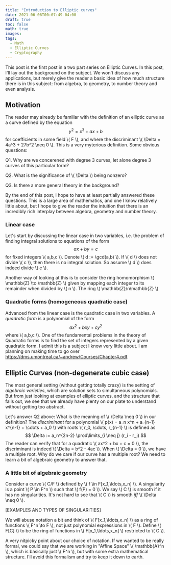 ```yaml
---
title: "Introduction to Elliptic curves"
date: 2021-06-06T00:07:49-04:00
draft: true
toc: false
math: true
images:
tags: 
  - Math
  - Elliptic Curves
  - Cryptography
---
```


This post is the first post in a two part series on Elliptic Curves. In this post,
I\'ll lay out the background on the subject. We won\'t discuss any applications, but merely
give the reader a basic idea of how much structure there is in this subject: from algebra,
to geometry, to number theory and even analysis.

## Motivation

The reader may already be familiar with the definition of an elliptic curve as a
curve defined by the equation $$ y^2 = x^3 + ax + b $$ for coefficients in some field
\\( F \\), and where the discriminant \\( \Delta = 4a^3 + 27b^2 \neq 0 \\). This is a very myterious definition.
Some obvious questions:

Q1. Why are we concerened with degree 3 curves, let alone degree 3 curves of this particular form?

Q2. What is the significance of \\( \Delta \\) being nonzero?

Q3. Is there a more general theory in the background?

By the end of this post, I hope to have at least partially answered these questions. This is a large area of mathematics,
and one I know relatively little about, but I hope to give the reader the intuition that there is
an incredibly rich interplay between algebra, geometry and number theory.

### Linear case

Let\'s start by discussing the linear case in two variables, i.e. the problem of finding integral solutions
to equations of the form $$ ax + by = c $$ for fixed integers \\( a,b,c  \\).
Denote \\( d := \gcd(a,b) \\). If \\( d \\) does not divide \\( c \\), then there is no integral solution. So assume
\\( d \\) does indeed divide \\( c \\). 

Another way of looking at this is to consider the ring homomorphism \\( \mathbb{Z} \to \mathbb{Z} \\) 
given by mapping each integer to its remainder when divided by \\( n \\). The ring \\( \mathbb{Z}/n\mathbb{Z} \\)


### Quadratic forms (homogeneous quadratic case)

Advanced from the linear case is the quadratic case in two variables. A _quadratic form_ is a polynomial
of the form $$ ax^2 + bxy + cy^2 $$ where \\( a,b,c \\). One of the fundamental problems in the theory of
Quadratic forms is to find the set of integers represented by a given quadratic form. I admit this is a subject
I know very little about. I am planning on making time to go over https://dms.umontreal.ca/~andrew/Courses/Chapter4.pdf.

## Elliptic Curves (non-degenerate cubic case)

The most general setting (without getting totally crazy) is the setting of _algebraic varieties_, which are
solution sets to simultaneous polynomials. But from just looking at examples of elliptic curves, and
the structure that falls out, we see that we already have plenty on our plate to understand without
getting too abstract.

Let\'s answer Q2 above: What is the meaning of \\( \Delta \neq 0 \\) in our definition?
The _discriminant_ for a polynomial \\( p(x) = a_n x^n + a_{n-1} x^{n-1} + \cdots + a_0 \\)
with roots \\( r_0, \cdots, r_{n-1} \\) is defined as $$ \Delta := a_n^{2n-2} \prod\limits_{i \neq j} (r_i - r_j) $$
The reader can verify that for a quadratic \\( ax^2 + bx + c = 0 \\), the discriminant is indeed
\\( \Delta = b^2 - 4ac \\). When \\( \Delta = 0 \\), we have a multiple root. Why do we care if our
curve has a multiple root? We need to learn a bit of algebraic geometry to answer that.

### A little bit of algebraic geometry

Consider a curve  \\( C/F \\) defined by \\( f \in F[x_1,\ldots,x_n] \\). A singularity is a point
\\( P \in F^n \\) such that \\( f(P) = 0 \\). We say \\( C \\) is smooth if it has no singularities.
It\'s not hard to see that \\( C \\) is smooth _iff_ \\( \Delta \neq 0 \\).

[EXAMPLES AND TYPES OF SINGULARITIES]

We will abuse notation a bit and think of \\( F[x_1,\ldots,x_n] \\) as a ring of
functions \\( F^n \to F \\), not just polynomial expressions in \\( F \\). Define
\\( F[C] \\) to be the ring of functions in \\( F[x_1,\ldots,x_n] \\) restricted to \\( C \\).

A very nitpicky point about our choice of notation. If we wanted to be really formal, we could say
that we are working in "Affine Space" \\( \mathbb{A}^n \\), which is basically just \\( F^n \\),
but with some extra mathematical structure. I\'ll avoid this formalism and try to keep it down to
earth.

